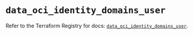 # `data_oci_identity_domains_user`

Refer to the Terraform Registry for docs: [`data_oci_identity_domains_user`](https://registry.terraform.io/providers/oracle/oci/7.19.0/docs/data-sources/identity_domains_user).
